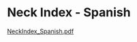 # Neck Index - Spanish

[NeckIndex_Spanish.pdf](Neck%20Index%20-%20Spanish%2062cfa4f396434669acee24ed92a75bda/NeckIndex_Spanish.pdf)